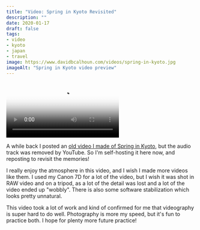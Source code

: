 ```yaml
---
title: "Video: Spring in Kyoto Revisited"
description: ""
date: 2020-01-17
draft: false
tags:
- video
- kyoto
- japan
- travel
image: https://www.davidbcalhoun.com/videos/spring-in-kyoto.jpg
imageAlt: "Spring in Kyoto video preview"
---
```


<video controls preload="metadata" poster="https://www.davidbcalhoun.com/videos/spring-in-kyoto.jpg">
	<source src="https://www.davidbcalhoun.com/videos/spring-in-kyoto.mp4" type="video/mp4">
	Your browser does not support the HTML5 video tag.
</video>

A while back I posted an [old video I made of Spring in Kyoto](https://www.davidbcalhoun.com/2013/video-spring-in-kyoto-%E4%BA%AC%E9%83%BD%E3%81%AE%E6%98%A5/), but the audio track was removed by YouTube.  So I'm self-hosting it here now, and reposting to revisit the memories!

I really enjoy the atmosphere in this video, and I wish I made more videos like them.  I used my Canon 7D for a lot of the video, but I wish it was shot in RAW video and on a tripod, as a lot of the detail was lost and a lot of the video ended up "wobbly".  There is also some software stabilization which looks pretty unnatural.

This video took a lot of work and kind of confirmed for me that videography is super hard to do well.  Photography is more my speed, but it's fun to practice both.  I hope for plenty more future practice!